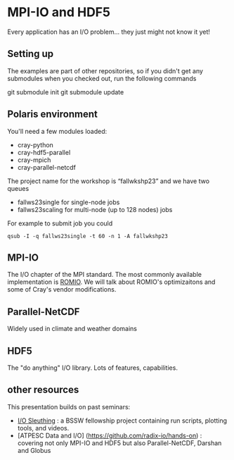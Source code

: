 # MPI-IO and HDF5

Every application has an I/O problem... they just might not know it yet!

## Setting up

The examples are part of other repositories, so if you didn't get any submodules when you checked out, run the following commands

   git submodule init
   git submodule update

## Polaris environment

You'll need a few modules loaded:
* cray-python
* cray-hdf5-parallel
* cray-mpich
* cray-parallel-netcdf

The project name for the workshop is “fallwkshp23” and we have two queues
* fallws23single for single-node jobs
* fallws23scaling for multi-node (up to 128 nodes) jobs

For example to submit job you could

    qsub -I -q fallws23single -t 60 -n 1 -A fallwkshp23

## MPI-IO

The I/O chapter of the MPI standard.  The most commonly available
implementation is [ROMIO](https://wordpress.cels.anl.gov/romio/).  We will talk
about ROMIO's optimizaitons and some of Cray's vendor modifications.

## Parallel-NetCDF

Widely used in climate and weather domains

## HDF5

The "do anything" I/O library.  Lots of features, capabilities.

## other resources
This presentation builds on past seminars:

* [I/O Sleuthing](https://github.com/radix-io/io-sleuthing) : a BSSW fellowship project containing run scripts, plotting tools, and videos.
* [ATPESC Data and I/O] (https://github.com/radix-io/hands-on) : covering not only MPI-IO and HDF5 but also Parallel-NetCDF, Darshan and Globus
